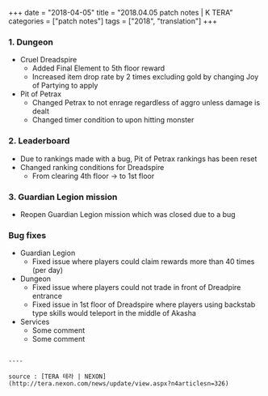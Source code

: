 +++
date = "2018-04-05"
title = "2018.04.05 patch notes | K TERA"
categories = ["patch notes"]
tags = ["2018", "translation"]
+++

### 1. Dungeon
- Cruel Dreadspire
  - Added Final Element to 5th floor reward
  - Increased item drop rate by 2 times excluding gold by changing Joy of Partying to apply
- Pit of Petrax
  - Changed Petrax to not enrage regardless of aggro unless damage is dealt
  - Changed timer condition to upon hitting monster

### 2. Leaderboard
- Due to rankings made with a bug, Pit of Petrax rankings has been reset
- Changed ranking conditions for Dreadspire
  - From clearing 4th floor -> to 1st floor

### 3. Guardian Legion mission
- Reopen Guardian Legion mission which was closed due to a bug

### Bug fixes
- Guardian Legion
  - Fixed issue where players could claim rewards more than 40 times (per day)
- Dungeon
  - Fixed issue where players could not trade in front of Dreadpire entrance
  - Fixed issue in 1st floor of Dreadspire where players using backstab type skills would teleport in the middle of Akasha
- Services
  - Some comment
  - Some comment
```

----

source : [TERA 테라 | NEXON](http://tera.nexon.com/news/update/view.aspx?n4articlesn=326)
